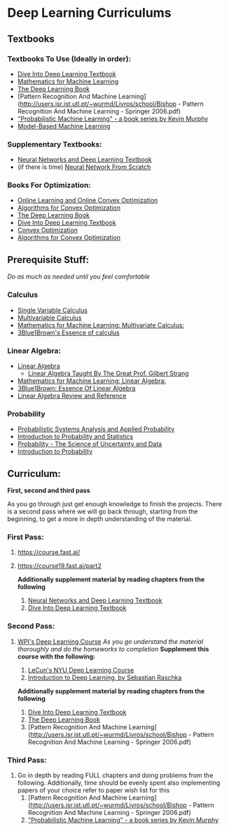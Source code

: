 # Deep Learning Curriculums 

## Textbooks

### Textbooks To Use (Ideally in order):

* [Dive Into Deep Learning Textbook](https://d2l.ai/)
* [Mathematics for Machine Learning](https://mml-book.github.io/)
* [The Deep Learning Book](https://www.deeplearningbook.org/)
* [Pattern Recognition And Machine Learning](http://users.isr.ist.utl.pt/~wurmd/Livros/school/Bishop - Pattern Recognition And Machine Learning - Springer  2006.pdf)
* ["Probabilistic Machine Learning" - a book series by Kevin Murphy](https://probml.github.io/pml-book/)
* [Model-Based Machine Learning](https://www.mbmlbook.com/toc.html)

### Supplementary Textbooks:

* [Neural Networks and Deep Learning Textbook](http://neuralnetworksanddeeplearning.com/index.html)
* (if there is time) [Neural Network From Scratch](https://nnfs.io/)

### Books For Optimization:

* [Online Learning and Online Convex Optimization](https://www.cs.huji.ac.il/~shais/papers/OLsurvey.pdf)
* [Algorithms for Convex Optimization](https://convex-optimization.github.io/)
* [The Deep Learning Book](https://www.deeplearningbook.org/)
* [Dive Into Deep Learning Textbook](https://d2l.ai/)
* [Convex Optimization](https://web.stanford.edu/~boyd/cvxbook/bv_cvxbook.pdf)
* [Algorithms for Convex Optimization](https://convex-optimization.github.io/ACO-v1.pdf)

## Prerequisite Stuff:

*Do as much as needed until you feel comfortable* 

### Calculus

* [Single Variable Calculus](https://ocw.mit.edu/courses/mathematics/18-01-single-variable-calculus-fall-2006/)
* [Multivariable Calculus](https://ocw.mit.edu/courses/mathematics/18-02-multivariable-calculus-fall-2007/)
* [Mathematics for Machine Learning: Multivariate Calculus:](https://www.youtube.com/playlist?list=PLiiljHvN6z193BBzS0Ln8NnqQmzimTW23)
* [3Blue1Brown's Essence of calculus](https://www.youtube.com/playlist?list=PLZHQObOWTQDMsr9K-rj53DwVRMYO3t5Yr)

### Linear Algebra:

* [Linear Algebra](https://ocw.mit.edu/courses/mathematics/18-06-linear-algebra-spring-2010/)
  * [Linear Algebra Taught By The Great Prof. Gilbert Strang](https://ocw.mit.edu/courses/mathematics/18-06-linear-algebra-spring-2010/)
* [Mathematics for Machine Learning: Linear Algebra:](https://www.youtube.com/playlist?list=PLiiljHvN6z1_o1ztXTKWPrShrMrBLo5P3)
* [3Blue1Brown: Essence Of Linear Algebra](https://www.youtube.com/watch?v=fNk_zzaMoSs&list=PLZHQObOWTQDPD3MizzM2xVFitgF8hE_ab)
* [Linear Algebra Review and Reference](http://cs229.stanford.edu/section/cs229-linalg.pdf)

### Probability

* [Probabilistic Systems Analysis and Applied Probability](https://ocw.mit.edu/courses/electrical-engineering-and-computer-science/6-041-probabilistic-systems-analysis-and-applied-probability-fall-2010/index.htm)
* [Introduction to Probability and Statistics](https://ocw.mit.edu/courses/mathematics/18-05-introduction-to-probability-and-statistics-spring-2014/)
* [Probability - The Science of Uncertainty and Data](https://www.edx.org/course/probability-the-science-of-uncertainty-and-data)
* [Introduction to Probability](https://ocw.mit.edu/resources/res-6-012-introduction-to-probability-spring-2018/)

## Curriculum:

**First, second and third pass** 

As you go through just get enough knowledge to finish the projects. There is a second pass where we will go back through, starting from the beginning, to get a more in depth understanding of the material. 

### First Pass: 

1. https://course.fast.ai/

2. https://course19.fast.ai/part2  

   **Additionally supplement material by reading chapters from the following**

   1. [Neural Networks and Deep Learning Textbook](http://neuralnetworksanddeeplearning.com/index.html)
   2. [Dive Into Deep Learning Textbook](https://d2l.ai/)



### Second Pass: 

1. [WPI's Deep Learning Course](https://video.wpi.edu/hapi/v1/ui/permalinks/Mb5g3C7K) *As you go understand the material thoroughly and do the homeworks to completion*
   **Supplement this course with the following:**

   1. [LeCun's NYU Deep Learning Course](https://atcold.github.io/pytorch-Deep-Learning/ )
   2. [Introduction to Deep Learning, by Sebastian Raschka](https://sebastianraschka.com/blog/2021/dl-course.html)

   **Additionally supplement material by reading chapters from the following**

   1.  [Dive Into Deep Learning Textbook](https://d2l.ai/)
   2. [The Deep Learning Book](https://www.deeplearningbook.org/)
   3. [Pattern Recognition And Machine Learning](http://users.isr.ist.utl.pt/~wurmd/Livros/school/Bishop - Pattern Recognition And Machine Learning - Springer  2006.pdf)

### Third Pass:

1. Go in depth by reading FULL chapters and doing problems from the following. Additionally, time should be evenly spent also implementing papers of your choice refer to paper wish list for this
   1. [Pattern Recognition And Machine Learning](http://users.isr.ist.utl.pt/~wurmd/Livros/school/Bishop - Pattern Recognition And Machine Learning - Springer  2006.pdf)
   2. ["Probabilistic Machine Learning" - a book series by Kevin Murphy](https://probml.github.io/pml-book/)
